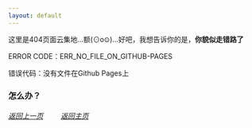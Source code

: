 ```yaml
---
layout: default
---
```


这里是404页面云集地...额(⊙o⊙)…好吧，我想告诉你的是，**你貌似走错路了**

ERROR CODE：ERR_NO_FILE_ON_GITHUB-PAGES

错误代码：没有文件在Github Pages上

### 怎么办？

<h6 id="返回主页">
         <a href="javascript :;" onClick="javascript :history.back(-1);">返回上一页</a>
         <a href="http://zizhu.cnfast.top">返回主页</a>
<h6>
